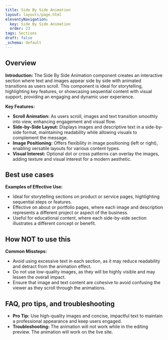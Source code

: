 ```yaml
---
title: Side By Side Animation
layout: layouts/page.html
eleventyNavigation:
  key: Side By Side Animation
  order: 23
tags: Sections
draft: false
_schema: default
---
```

## Overview
**Introduction:** The Side By Side Animation component creates an interactive section where text and images appear side by side with animated transitions as users scroll. This component is ideal for storytelling, highlighting key features, or showcasing sequential content with visual support, providing an engaging and dynamic user experience.

**Key Features:** 
- **Scroll Animation:** As users scroll, images and text transition smoothly into view, enhancing engagement and visual flow.
- **Side-by-Side Layout:** Displays images and descriptive text in a side-by-side format, maintaining readability while allowing visuals to complement the message.
- **Image Positioning:** Offers flexibility in image positioning (left or right), enabling versatile layouts for various content types.
- **Visual Interest:** Optional dot or cross patterns can overlay the images, adding texture and visual interest for a modern aesthetic.

## Best use cases
**Examples of Effective Use:** 
- Ideal for storytelling sections on product or service pages, highlighting sequential steps or features.
- Effective on about or portfolio pages, where each image and description represents a different project or aspect of the business.
- Useful for educational content, where each side-by-side section illustrates a different concept or benefit.

## How **NOT** to use this
**Common Missteps:** 
- Avoid using excessive text in each section, as it may reduce readability and detract from the animation effect.
- Do not use low-quality images, as they will be highly visible and may lessen the overall impact.
- Ensure that image and text content are cohesive to avoid confusing the viewer as they scroll through the animations.

## FAQ, pro tips, and troubleshooting
- **Pro Tip:** Use high-quality images and concise, impactful text to maintain a professional appearance and keep users engaged.
- **Troubleshooting:** The animation will not work while in the editing preview. The animation will work on the live site.


